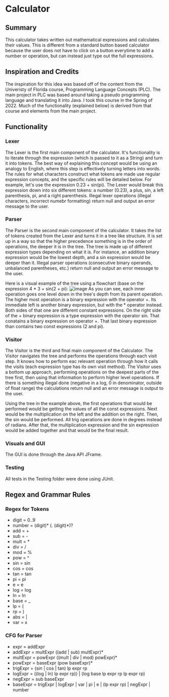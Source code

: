 <h1> Calculator </h1>
 
<h2> Summary</h2>
 
<p>
This calculator takes written out mathematical expressions and calculates their values. This is different from a standard button based calculator because the user does not have to click on a button everytime to add a number or operation, but can instead just type out the full expressions.
</p>
 
<h2> Inspiration and Credits </h2>
 
<p>
The inspiration for this idea was based off of the content from the Univeristy of Florida course, Programming Language Concepts (PLC). The main project in PLC was based around taking a pseudo programming language and translating it into Java. I took this course in the Spring of 2022. Much of the functionality (explained below) is derived from that course and elements from the main project. 
</p>

<h2> Functionality </h2>

<h3> Lexer </h3>

<p>
The Lexer is the first main component of the calculator. It's functionality is to iterate through the expression (which is passed to it as a String) and turn it into tokens. The best way of explaining this concept would be using an analogy to English, where this step is effectively turning letters into words. The rules for what characters construct what tokens are made use regular expression concepts, and the specific rules will be detailed below. For example, let's use the expression 0.23 + sin(pi). The Lexer would break this expression down into six different tokens: a number (0.23), a plus, sin, a left parenthesis, pi, and a right parenthesis. Illegal lexer operations (illegal characters, incorrect numebr formatting) return null and output an error message to the user.
</p>

<h3> Parser </h3>

<p>
The Parser is the second main component of the calculator. It takes the list of tokens created from the Lexer and turns it in a tree like structure. It is set up in a way so that the higher precedence something is in the order of operations, the deeper it is in the tree. The tree is made up of different expression types depending on what it is. For instance, an addition binary expression would be the lowest depth, and a sin expression would be deeper than it. Illegal parser operations (consecutive binary operands, unbalanced parentheses, etc.) return null and output an error message to the user.
 
Here is a visual example of the tree using a flowchart (base on the expression 4 * 3 + sin(2 + pi):
 ![image](https://user-images.githubusercontent.com/94862877/167680103-76e16aaa-4b10-4a2e-8f25-7c7e588e0d52.png)
As you can see, each inner operation goes one level down in the tree's depth from its parent operation. The higher most operation is a binary expression with the operator +. Its immediate left is another binary expression, but with the * operator instead. Both sides of that one are different constant expressions. On the right side of the + binary expression is a type expression with the operator sin. That conatains a binary expression on operator +. That last binary expression than contains two const expressions (2 and pi).
</p>

<h3> Visitor </h3>

<p>
The Visitor is the third and final main component of the Calculator. The Visitor navigates the tree and performs the operations through each visit step. It knows how to perform eac relevant operation through how it calls the visits (each expression type has its own visit method). The Visitor uses a bottom up approach, performing operations on the deepest parts of the tree first, then using that information to perform higher level operations. If there is something illegal done (negative in a log, 0 in denominator, outside of float range) the calculations return null and an error message is output to the user.
 
Using the tree in the example above, the first operations that would be performed would be getting the values of all the const expressions. Next would be the multiplication on the left and the addition on the right. Then, the sin would be performed. All trig operations are done in degrees instead of radians. After that, the multiplication expression and the sin expression would be added together and that would be the final result.
</p>

<h3> Visuals and GUI </h3>

<p> The GUI is done through the Java API JFrame. </p>

<h3> Testing </h3>
<p> All tests in the Testing folder were done using JUnit. </p>

<h2> Regex and Grammar Rules </h2>

<h3> Regex for Tokens </h3>
<ul>
 <li> digit = 0..9 </li>
 <li> number = (digit)* (. (digit)*)? </li>
 <li> add = + </li>
 <li> sub = - </li>
 <li> mult = * </li>
 <li> div = / </li>
 <li> mod = % </li>
 <li> pow = ^ </li>
 <li> sin = sin </li>
 <li> cos = cos </li>
 <li> tan = tan </li>
 <li> pi = pi </li>
 <li> e = e </li>
 <li> log = log </li>
 <li> ln = ln </li>
 <li> base = _ </li>
 <li> lp = ( </li>
 <li> rp = ) </li>
 <li> abs = | </li>
 <li> var = x </li>
</ul>

<h3> CFG for Parser </h3>
<ul>
 <li> expr = addExpr </li>
 <li> addExpr = multExpr ((add | sub) multExpr)* </li>
 <li> multExpr = powExpr ((mult | div | mod) powExpr)* </li>
 <li> powExpr = baseExpr (pow baseExpr)* </li>
 <li> trigExpr = (sin | cos | tan) lp expr rp </li>
 <li> logExpr = ((log | ln) lp expr rp)) | (log base lp expr rp lp expr rp) </li>
 <li> negExpr = sub baseExpr </li>
 <li> baseExpr =  trigExpr | logExpr | var | pi | e | (lp expr rp) | negExpr | number </li>
</ul>
</ul>
